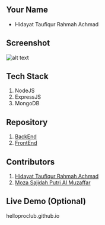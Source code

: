 ## Your Name
- Hidayat Taufiqur Rahmah Achmad

## Screenshot
![alt text](https://github.com/hidayattaufiqur/prepation-task-se/tree/main/hidayattaufiqur/GET1.png)

## Tech Stack
1. NodeJS
2. ExpressJS
3. MongoDB

## Repository
1. [BackEnd](https://github.com/hidayattaufiqur/blogAblog-Backend)
2. [FrontEnd](https://github.com/svnflxvver/blogAblog-Frontend)

## Contributors

1. [Hidayat Taufiqur Rahmah Achmad](https://github.com/hidayattaufiqur)
2. [Moza Sajidah Putri Al Muzaffar](https://github.com/svnflxvver)

## Live Demo  (Optional)

helloproclub.github.io
